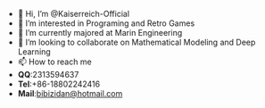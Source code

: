 - 👋 Hi, I’m @Kaiserreich-Official
- 👀 I’m interested in Programing and Retro Games
- 🌱 I’m currently majored at Marin Engineering
- 💞️ I’m looking to collaborate on Mathematical Modeling and Deep Learning
- 📫 How to reach me 
- **QQ**:2313594637
- **Tel**:+86-18802242416
- **Mail**:bibizidan@hotmail.com

<!---
Kaiserreich-Official/Kaiserreich-Official is a ✨ special ✨ repository because its `README.md` (this file) appears on your GitHub profile.
You can click the Preview link to take a look at your changes.
--->
